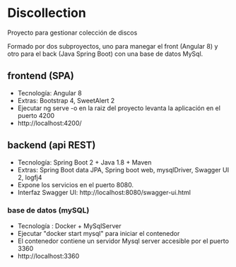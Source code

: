 # Discollection
Proyecto para gestionar colección de discos

Formado por dos subproyectos, uno para manegar el front (Angular 8) y otro para el back (Java Spring Boot) con una base de datos MySql.

## frontend (SPA)
- Tecnología: Angular 8
- Extras: Bootstrap 4, SweetAlert 2
- Ejecutar ng serve -o en la raiz del proyecto levanta la aplicación en el puerto 4200
- http://localhost:4200/

## backend (api REST)
- Tecnología: Spring Boot 2 + Java 1.8 + Maven
- Extras: Spring Boot data JPA, Spring boot web, mysqlDriver, Swagger UI 2, logfj4
- Expone los servicios en el puerto 8080.
- Interfaz Swagger UI: http://localhost:8080/swagger-ui.html

### base de datos (mySQL)
- Tecnología : Docker + MySqlServer
- Ejecutar "docker start mysql" para iniciar el contenedor
- El contenedor contiene un servidor Mysql server accesible por el puerto 3360
- http://localhost:3360
